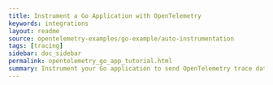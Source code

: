 ```yaml
---
title: Instrument a Go Application with OpenTelemetry
keywords: integrations
layout: readme
source: opentelemetry-examples/go-example/auto-instrumentation
tags: [tracing]
sidebar: doc_sidebar
permalink: opentelemetry_go_app_tutorial.html
summary: Instrument your Go application to send OpenTelemetry trace data to Tanzu Observability. 
--- 
```

